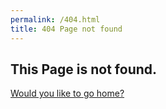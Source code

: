```yaml
---
permalink: /404.html
title: 404 Page not found
---
```


## This Page is not found.

[Would you like to go home?](/)
